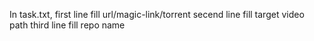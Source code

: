 In task.txt, 
first line fill url/magic-link/torrent
secend line fill target video path
third line fill repo name

